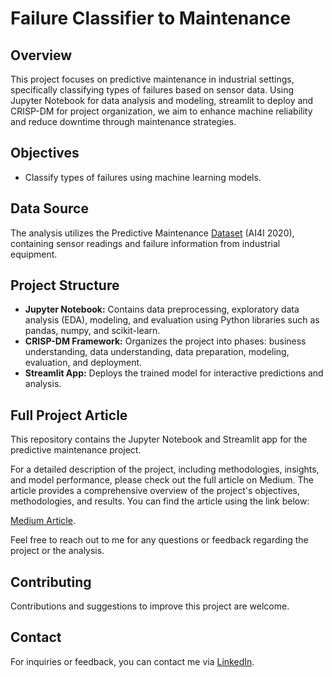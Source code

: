 # Failure Classifier to Maintenance

## Overview
This project focuses on predictive maintenance in industrial settings, specifically classifying types of failures based on sensor data. Using Jupyter Notebook for data analysis and modeling, streamlit to deploy and CRISP-DM for project organization, we aim to enhance machine reliability and reduce downtime through maintenance strategies.

## Objectives
- Classify types of failures using machine learning models.

## Data Source
The analysis utilizes the Predictive Maintenance [Dataset](https://www.kaggle.com/datasets/stephanmatzka/predictive-maintenance-dataset-ai4i-2020) (AI4I 2020), containing sensor readings and failure information from industrial equipment.

## Project Structure
- **Jupyter Notebook:** Contains data preprocessing, exploratory data analysis (EDA), modeling, and evaluation using Python libraries such as pandas, numpy, and scikit-learn.
- **CRISP-DM Framework:** Organizes the project into phases: business understanding, data understanding, data preparation, modeling, evaluation, and deployment.
- **Streamlit App:** Deploys the trained model for interactive predictions and analysis.

## Full Project Article
This repository contains the Jupyter Notebook and Streamlit app for the predictive maintenance project.

For a detailed description of the project, including methodologies, insights, and model performance, please check out the full article on Medium. The article provides a comprehensive overview of the project's objectives, methodologies, and results. You can find the article using the link below:

[Medium Article](https://medium.com/@thalesvignoli/introduction-to-dataset-0f12ed05c660).

Feel free to reach out to me for any questions or feedback regarding the project or the analysis.

## Contributing
Contributions and suggestions to improve this project are welcome.

## Contact
For inquiries or feedback, you can contact me via [LinkedIn](https://www.linkedin.com/in/thalesvignoli/?locale=en_US).
